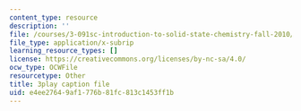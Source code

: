 ```yaml
---
content_type: resource
description: ''
file: /courses/3-091sc-introduction-to-solid-state-chemistry-fall-2010/e4ee27649af1776b81fc813c1453ff1b_0oqHExM3_Ko.srt
file_type: application/x-subrip
learning_resource_types: []
license: https://creativecommons.org/licenses/by-nc-sa/4.0/
ocw_type: OCWFile
resourcetype: Other
title: 3play caption file
uid: e4ee2764-9af1-776b-81fc-813c1453ff1b
---
```

